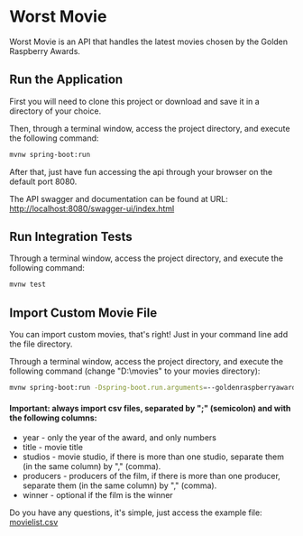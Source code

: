 # Worst Movie

Worst Movie is an API that handles the latest movies chosen by the Golden Raspberry Awards.

## Run the Application

First you will need to clone this project or download and save it in a directory of your choice.

Then, through a terminal window, access the project directory, and execute the following command:

```bash
mvnw spring-boot:run
```

After that, just have fun accessing the api through your browser on the default port 8080.

The API swagger and documentation can be found at URL:
[http://localhost:8080/swagger-ui/index.html](http://localhost:8080/swagger-ui/index.html)

## Run Integration Tests

Through a terminal window, access the project directory, and execute the following command:

```bash
mvnw test
```

## Import Custom Movie File

You can import custom movies, that's right! Just in your command line add the file directory.

Through a terminal window, access the project directory, and execute the following command (change "D:\movies" to your movies directory):

```bash
mvnw spring-boot:run -Dspring-boot.run.arguments=--goldenraspberryawards.worstmovie.loadmoviesfromfile.csv.path=C:\movies.csv
```
#### Important: always import csv files, separated by ";" (semicolon) and with the following columns:
* year - only the year of the award, and only numbers
* title - movie title
* studios - movie studio, if there is more than one studio, separate them (in the same column) by "," (comma).
* producers - producers of the film, if there is more than one producer, separate them (in the same column) by "," (comma).
* winner - optional if the film is the winner

Do you have any questions, it's simple, just access the example file: [movielist.csv](https://github.com/thiagosol/worst-movie/blob/main/src/main/resources/movielist.csv)
